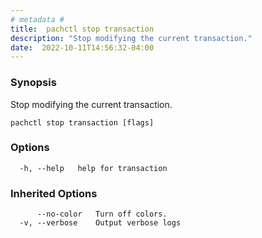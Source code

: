 ```yaml
---
# metadata # 
title:  pachctl stop transaction
description: "Stop modifying the current transaction."
date:  2022-10-11T14:56:32-04:00
---
```


### Synopsis

Stop modifying the current transaction.

```
pachctl stop transaction [flags]
```

### Options

```
  -h, --help   help for transaction
```

### Inherited Options

```
      --no-color   Turn off colors.
  -v, --verbose    Output verbose logs
```

